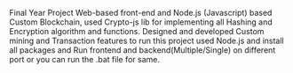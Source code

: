 Final Year Project
Web-based front-end and Node.js (Javascript) based Custom Blockchain, used Crypto-js lib for implementing all Hashing and Encryption algorithm and functions.
Designed and developed Custom mining and Transaction features to run this project used Node.js and install all packages and Run frontend and backend(Multiple/Single) on different port or you can run the .bat file for same.
